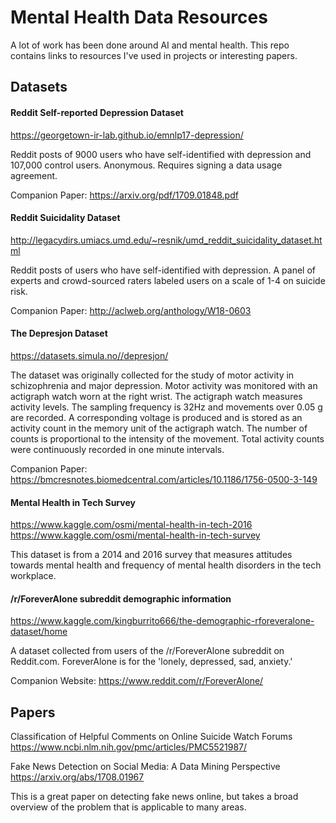 # Mental Health Data Resources

A lot of work has been done around AI and mental health. This repo contains links to resources I've used in projects or interesting papers.


## Datasets

#### Reddit Self-reported Depression Dataset
https://georgetown-ir-lab.github.io/emnlp17-depression/

Reddit posts of 9000 users who have self-identified with depression and 107,000 control users. Anonymous. Requires signing a data usage agreement.

Companion Paper: https://arxiv.org/pdf/1709.01848.pdf

#### Reddit Suicidality Dataset
http://legacydirs.umiacs.umd.edu/~resnik/umd_reddit_suicidality_dataset.html

Reddit posts of users who have self-identified with depression. A panel of experts and crowd-sourced raters labeled users on a scale of 1-4 on suicide risk.

Companion Paper: http://aclweb.org/anthology/W18-0603

#### The Depresjon Dataset
https://datasets.simula.no//depresjon/

The dataset was originally collected for the study of motor activity in schizophrenia and major depression. Motor activity was monitored with an actigraph watch worn at the right wrist. The actigraph watch measures activity levels. The sampling frequency is 32Hz and movements over 0.05 g are recorded. A corresponding voltage is produced and is stored as an activity count in the memory unit of the actigraph watch. The number of counts is proportional to the intensity of the movement. Total activity counts were continuously recorded in one minute intervals.

Companion Paper: https://bmcresnotes.biomedcentral.com/articles/10.1186/1756-0500-3-149


#### Mental Health in Tech Survey
https://www.kaggle.com/osmi/mental-health-in-tech-2016
https://www.kaggle.com/osmi/mental-health-in-tech-survey

This dataset is from a 2014 and 2016 survey that measures attitudes towards mental health and frequency of mental health disorders in the tech workplace.


#### /r/ForeverAlone subreddit demographic information
https://www.kaggle.com/kingburrito666/the-demographic-rforeveralone-dataset/home

A dataset collected from users of the /r/ForeverAlone subreddit on Reddit.com. ForeverAlone is for the 'lonely, depressed, sad, anxiety.'

Companion Website: https://www.reddit.com/r/ForeverAlone/


## Papers

Classification of Helpful Comments on Online Suicide Watch Forums
https://www.ncbi.nlm.nih.gov/pmc/articles/PMC5521987/

Fake News Detection on Social Media: A Data Mining Perspective
https://arxiv.org/abs/1708.01967

This is a great paper on detecting fake news online, but takes a broad overview of the problem that is applicable to many areas.
